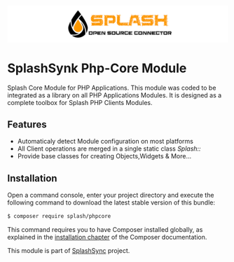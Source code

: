 ![Splash Sync](https://github.com/SplashSync/Php-Core/raw/master/Resources/img/github.jpg)

# SplashSynk Php-Core Module
Splash Core Module for PHP Applications.
This module was coded to be integrated as a library on all PHP Applications Modules.
It is designed as a complete toolbox for Splash PHP Clients Modules.  

## Features
- Automaticaly detect Module configuration on most platforms 
- All Client operations are merged in a single static class *Splash::*
- Provide base classes for creating Objects,Widgets & More...

## Installation
Open a command console, enter your project directory and execute the
following command to download the latest stable version of this bundle:

```bash
$ composer require splash/phpcore
```

This command requires you to have Composer installed globally, as explained
in the [installation chapter](https://getcomposer.org/doc/00-intro.md)
of the Composer documentation.

This module is part of [SplashSync](https://splashsync.com) project.

